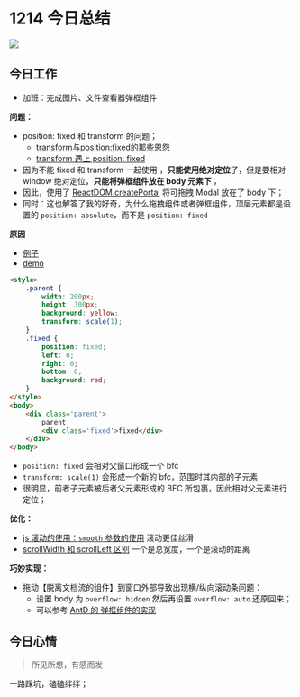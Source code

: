 
# 1214 今日总结

![](http://h2.ioliu.cn/bing/WalhallaOverlook_ZH-CN1059655401_1920x1080.jpg)


## 今日工作

- 加班：完成图片、文件查看器弹框组件

**问题：**

- position: fixed 和 transform 的问题；
  - [transform与position:fixed的那些恩怨](https://zhuanlan.zhihu.com/p/95021620)
  - [transform 遇上 position: fixed](https://www.cnblogs.com/xxhuan/p/11030244.html)
- 因为不能 fixed 和 transform 一起使用 ，**只能使用绝对定位**了，但是要相对 window 绝对定位，**只能将弹框组件放在 body 元素下**；
- 因此，使用了 [ReactDOM.createPortal](https://zh-hans.reactjs.org/docs/portals.html) 将可拖拽 Modal 放在了 body 下；
- 同时：这也解答了我的好奇，为什么拖拽组件或者弹框组件，顶层元素都是设置的 `position: absolute`，而不是  `position: fixed`

**原因**

- [例子](https://www.cnblogs.com/xxhuan/p/11030244.html)
- [demo](https://jsbin.com/gasiyewuco/2/edit?html,output)
```html
<style>
    .parent {
        width: 200px;
        height: 300px;
        background: yellow;
        transform: scale(1);
    }
    .fixed {
        position: fixed;
        left: 0;
        right: 0;
        bottom: 0;
        background: red;
    }
</style>
<body>
    <div class='parent'>
        parent
        <div class='fixed'>fixed</div>
    </div>
</body>
```

- `position: fixed` 会相对父窗口形成一个 bfc
- `transform: scale(1)` 会形成一个新的 bfc，范围时其内部的子元素
- 很明显，前者子元素被后者父元素形成的 BFC 所包裹，因此相对父元素进行定位；

**优化：**

- [js 滚动的使用：`smooth` 参数的使用](https://developer.mozilla.org/zh-CN/docs/Web/API/Element/scroll) 滚动更佳丝滑
- [scrollWidth 和 scrollLeft 区别](https://blog.csdn.net/lijunlinlijunlin/article/details/45833117) 一个是总宽度，一个是滚动的距离

**巧妙实现：**

- 拖动【脱离文档流的组件】到窗口外部导致出现横/纵向滚动条问题：
  - 设置 body 为 `overflow: hidden` 然后再设置  `overflow: auto` 还原回来；
  - 可以参考 [AntD 的 弹框组件的实现](https://ant-design.gitee.io/components/modal-cn/#header)



## 今日心情
> 所见所想，有感而发

一路踩坑，磕磕绊绊；
